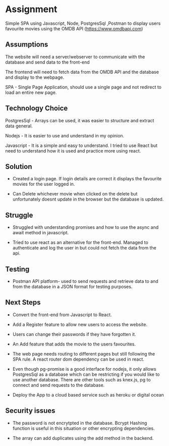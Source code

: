 # Assignment
Simple SPA using Javascript, Node, PostgresSql ,Postman to display users favourite movies using the OMDB API (https://www.omdbapi.com)

## Assumptions
The website will need a server/webserver to communicate with the database and send data to the front-end

The frontend will need to fetch data from the OMDB API and the database and display to the webpage. 

SPA - Single Page Application, should use a single page and not redirect to load an entire new page.

## Technology Choice
PostgresSql - Arrays can be used, it was easier to structure and extract data general. 

Nodejs - It is easier to use and understand in my opinion.

Javascript - It is a simple and easy to understand. I tried to use React but need to understand how it is used and practice more using react. 

## Solution

- Created a login page. If login details are correct it displays the favourite movies for the user logged in.

- Can Delete whichever movie when clicked on the delete but unfortunately doesnt update in the browser but the database is updated.

## Struggle
- Struggled with understanding promises and how to use the async and await method in javascript.


- Tried to use react as an alternative for the front-end. Managed to authenticate and log the user in but could not fetch the data from the api.


## Testing

- Postman API platform- used to send requests and retrieve data to and from the database in a JSON format for testing purposes.

## Next Steps
- Convert the front-end from Javascript to React.

- Add a Register feature to allow new users to access the website.

- Users can change their passwords if they have forgotten it.

- An Add feature that adds the movie to the users favourites.

- The web page needs routing to different pages but still following the SPA rule. A react router dom dependency can be used in react.

- Even though pg-promise is a good interface for nodejs, it only allows PostgresSql as a database which can be restricting if you would like to use another database. There are other tools such as knex.js, pg to connect and send requests to the database.

- Deploy the App to a cloud based service such as heroku or digital ocean

## Security issues

- The password is not encrytpted in the database. Bcrypt Hashing function is useful in this situation or other encrypting dependencies.

- The array can add duplicates using the add method in the backend.

